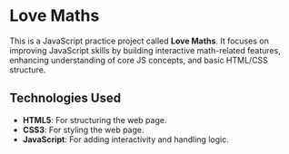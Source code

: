 # Love Maths

This is a JavaScript practice project called **Love Maths**. It focuses on improving JavaScript skills by building interactive math-related features, enhancing understanding of core JS concepts, and basic HTML/CSS structure.

## Technologies Used

- **HTML5**: For structuring the web page.
- **CSS3**: For styling the web page.
- **JavaScript**: For adding interactivity and handling logic.
